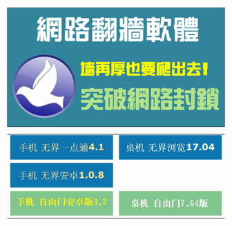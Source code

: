 <IMG SRC="img/free.png" width=880><br>

<table  width="800">
<tr>
	<td><img src="img/U4.1.jpg" width="455"></td>
	<td><img src="img/U17.04.jpg"  width="455"></td>
</tr>
<tr>
<td><img src="img/U1.0.8jpg.jpg" width="455"></td>
	<td></td>
</tr>
<tr>
	<td><img src="img/f32-1.jpg" width="455"></td>
	<td><img src="img/f7.64-1.jpg"  width="455"></td>
</tr>
